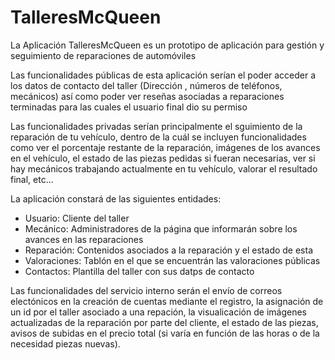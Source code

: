 # TalleresMcQueen

La Aplicación TalleresMcQueen es un prototipo de aplicación para gestión y seguimiento de reparaciones de automóviles

Las funcionalidades públicas de esta aplicación serían el poder acceder a los datos de contacto del taller (Dirección , números de teléfonos, mecánicos) así como poder ver reseñas asociadas a reparaciones terminadas para las cuales el usuario final dio su permiso

Las funcionalidades privadas serían principalmente el sguimiento de la reparación de tu vehículo, dentro de la cuál se incluyen funcionalidades como ver el porcentaje restante de la reparación, imágenes de los avances en el vehículo, el estado de las piezas pedidas si fueran necesarias, ver si hay mecánicos trabajando actualmente en tu vehículo, valorar el resultado final, etc...

La aplicación constará de las siguientes entidades:
  - Usuario: Cliente del taller
  - Mecánico: Administradores de la página que informarán sobre los avances en las reparaciones
  - Reparación: Contenidos asociados a la reparación y el estado de esta
  - Valoraciones: Tablón en el que se encuentrán las valoraciones públicas
  - Contactos: Plantilla del taller con sus datps de contacto

Las funcionalidades del servicio interno serán el envío de correos electónicos en la creación de cuentas mediante el registro, la asignación de un id por el taller asociado a una repación, la visualicación de imágenes actualizadas de la reparación por parte del cliente, el estado de las piezas, avisos de subidas en el precio total (si varía en función de las horas o de la necesidad piezas nuevas).

